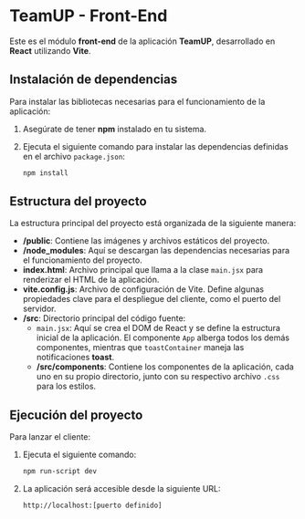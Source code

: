 
# TeamUP - Front-End

Este es el módulo **front-end** de la aplicación **TeamUP**, desarrollado en **React** utilizando **Vite**.

## Instalación de dependencias

Para instalar las bibliotecas necesarias para el funcionamiento de la aplicación:

1. Asegúrate de tener **npm** instalado en tu sistema.
2. Ejecuta el siguiente comando para instalar las dependencias definidas en el archivo `package.json`:

   ```bash
   npm install
   ```

## Estructura del proyecto

La estructura principal del proyecto está organizada de la siguiente manera:

- **/public**: Contiene las imágenes y archivos estáticos del proyecto.
- **/node_modules**: Aquí se descargan las dependencias necesarias para el funcionamiento del proyecto.
- **index.html**: Archivo principal que llama a la clase `main.jsx` para renderizar el HTML de la aplicación.
- **vite.config.js**: Archivo de configuración de Vite. Define algunas propiedades clave para el despliegue del cliente, como el puerto del servidor.
- **/src**: Directorio principal del código fuente:
  - `main.jsx`: Aquí se crea el DOM de React y se define la estructura inicial de la aplicación. El componente `App` alberga todos los demás componentes, mientras que `toastContainer` maneja las notificaciones **toast**.
  - **/src/components**: Contiene los componentes de la aplicación, cada uno en su propio directorio, junto con su respectivo archivo `.css` para los estilos.

## Ejecución del proyecto

Para lanzar el cliente:

1. Ejecuta el siguiente comando:

   ```bash
   npm run-script dev
   ```

2. La aplicación será accesible desde la siguiente URL: 

   ```bash
   http://localhost:[puerto definido]
   ```

